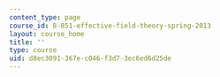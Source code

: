 ```yaml
---
content_type: page
course_id: 8-851-effective-field-theory-spring-2013
layout: course_home
title: ''
type: course
uid: d8ec3091-367e-c046-f3d7-3ec6ed6d25de
---
```

